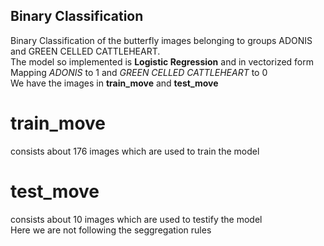 ## Binary Classification
Binary Classification of the butterfly images belonging to groups ADONIS and GREEN CELLED CATTLEHEART.<br>
The model so implemented is <b>Logistic Regression</b> and in vectorized form <br> 
Mapping <i>ADONIS</i> to 1 and <i>GREEN CELLED CATTLEHEART</i> to 0 <br>
We have the images in <b>train_move</b> and <b>test_move</b> <br>
# train_move
consists about 176 images which are used to train the model <br>
# test_move 
consists about 10 images which are used to testify the model <br>
Here we are not following the seggregation rules <br>
